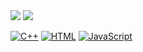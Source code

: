 
 
 
<img src="https://github-readme-stats.vercel.app/api?username=wizwaghan&&show_icons=true&count_private=true&theme=github_dark">
<img src="https://github-readme-stats.vercel.app/api/top-langs/?username=wizwaghan&layout=compact&theme=github_dark">


<p>
    <a href="#"><img alt="C++" src="https://img.shields.io/badge/C++%20-%2300599C.svg?logo=c%2B%2B&logoColor=white"></a>
    <a href="#"><img alt="HTML" src="https://img.shields.io/badge/HTML%20-%23E34F26.svg?logo=html5&logoColor=white"></a>
    <a href="#"><img alt="JavaScript" src="https://img.shields.io/badge/JavaScript%20-%23F7DF1E.svg?logo=javascript&logoColor=black"></a>
</p>

